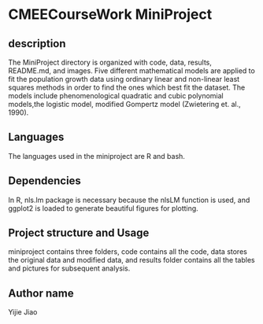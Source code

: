 # CMEECourseWork MiniProject
## description
The MiniProject directory is organized with code, data, results, README.md, and images. Five different mathematical models are applied to fit the population growth data using ordinary linear and non-linear least squares methods in order to find the ones which best fit the dataset. The models include phenomenological quadratic and cubic polynomial models,the logistic model, modified Gompertz model (Zwietering et. al., 1990).

## Languages
The languages used in the miniproject are R and bash.

## Dependencies
In R, nls.lm package is necessary because the nlsLM function is used, and ggplot2 is loaded to generate beautiful figures for plotting. 


## Project structure and Usage
miniproject contains three folders, code contains all the code, data stores the original data and modified data, and results folder contains all the tables and pictures for subsequent analysis.

## Author name 
Yijie Jiao

